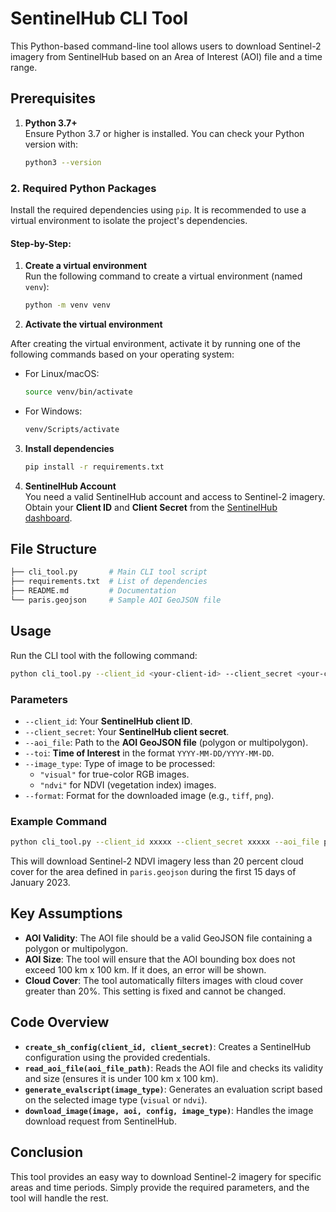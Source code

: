 # SentinelHub CLI Tool

This Python-based command-line tool allows users to download Sentinel-2 imagery from SentinelHub based on an Area of Interest (AOI) file and a time range.

## Prerequisites

1. **Python 3.7+**  
   Ensure Python 3.7 or higher is installed. You can check your Python version with:
   ```bash
   python3 --version
   ```

### 2. **Required Python Packages**
Install the required dependencies using `pip`. It is recommended to use a virtual environment to isolate the project's dependencies.

#### Step-by-Step:

1. **Create a virtual environment**  
   Run the following command to create a virtual environment (named `venv`):

   ```bash
   python -m venv venv
   ```
2. **Activate the virtual environment**

After creating the virtual environment, activate it by running one of the following commands based on your operating system:

- For Linux/macOS:

  ```bash
  source venv/bin/activate
- For Windows:

  ```bash
  venv/Scripts/activate
3. **Install dependencies**
   ```bash
   pip install -r requirements.txt
   ```

4. **SentinelHub Account**  
   You need a valid SentinelHub account and access to Sentinel-2 imagery. Obtain your **Client ID** and **Client Secret** from the [SentinelHub dashboard](https://www.sentinel-hub.com/).

## File Structure

```bash
├── cli_tool.py       # Main CLI tool script
├── requirements.txt  # List of dependencies
├── README.md         # Documentation
└── paris.geojson     # Sample AOI GeoJSON file
```

## Usage

Run the CLI tool with the following command:

```bash
python cli_tool.py --client_id <your-client-id> --client_secret <your-client-secret> --aoi_file <path-to-aoi-geojson> --toi "<start-date>/<end-date>" --image_type "<image-type>" --format <image-format>
```

### Parameters

- `--client_id`: Your **SentinelHub client ID**.
- `--client_secret`: Your **SentinelHub client secret**.
- `--aoi_file`: Path to the **AOI GeoJSON file** (polygon or multipolygon).
- `--toi`: **Time of Interest** in the format `YYYY-MM-DD/YYYY-MM-DD`.
- `--image_type`: Type of image to be processed:
    - `"visual"` for true-color RGB images.
    - `"ndvi"` for NDVI (vegetation index) images.
- `--format`: Format for the downloaded image (e.g., `tiff`, `png`).

### Example Command

```bash
python cli_tool.py --client_id xxxxx --client_secret xxxxx --aoi_file paris.geojson --toi "2023-01-01/2023-01-15" --image_type "ndvi" --format "tiff"
```

This will download Sentinel-2 NDVI imagery less than 20 percent cloud cover for the area defined in `paris.geojson` during the first 15 days of January 2023.

## Key Assumptions

- **AOI Validity**: The AOI file should be a valid GeoJSON file containing a polygon or multipolygon.
- **AOI Size**: The tool will ensure that the AOI bounding box does not exceed 100 km x 100 km. If it does, an error will be shown.
- **Cloud Cover**: The tool automatically filters images with cloud cover greater than 20%. This setting is fixed and cannot be changed.

## Code Overview

- **`create_sh_config(client_id, client_secret)`**: Creates a SentinelHub configuration using the provided credentials.
- **`read_aoi_file(aoi_file_path)`**: Reads the AOI file and checks its validity and size (ensures it is under 100 km x 100 km).
- **`generate_evalscript(image_type)`**: Generates an evaluation script based on the selected image type (`visual` or `ndvi`).
- **`download_image(image, aoi, config, image_type)`**: Handles the image download request from SentinelHub.

## Conclusion

This tool provides an easy way to download Sentinel-2 imagery for specific areas and time periods. Simply provide the required parameters, and the tool will handle the rest.
